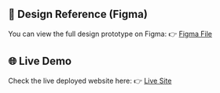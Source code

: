 
## 🎨 Design Reference (Figma)
You can view the full design prototype on Figma:
👉 [Figma File]([https://www.figma.com/file/your-figma-file-link](https://www.figma.com/design/BbAKzMY3sKMAJNN8InIcDk/Purecha?node-id=74-25&t=KUu0vkMBDG5X2kkm-0))


## 🌐 Live Demo
Check the live deployed website here:
👉 [Live Site](https://saloma1.github.io/Final-Project/)

